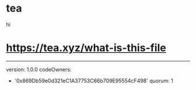 # tea
hi
# https://tea.xyz/what-is-this-file
---
version: 1.0.0
codeOwners:
  - '0x869Db59e0d321eC1A37753C66b709E95554cF498'
quorum: 1
